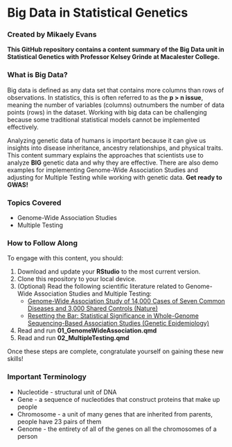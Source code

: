 <h1>Big Data in Statistical Genetics</h1>
<h3><strong>Created by Mikaely Evans</strong></h3>

<p><strong>This GitHub repository contains a content summary of the Big Data unit in Statistical Genetics with Professor Kelsey Grinde at Macalester College.</strong></p>

<h3>What is Big Data?</h3>
<p>
    Big data is defined as any data set that contains more columns than rows of observations. 
    In statistics, this is often referred to as the <strong>p > n issue</strong>, meaning the number of variables (columns) 
    outnumbers the number of data points (rows) in the dataset. 
    Working with big data can be challenging because some traditional statistical models cannot be implemented effectively.
</p>

<p>    
    Analyzing genetic data of humans is important because it can give us insights into disease inheritance, ancestry relationships, and
    physical traits. This content summary explains the approaches that scientists use to analyze <strong>BIG</strong> genetic data and why they are effective.
    There are also demo examples for implementing Genome-Wide Association Studies and adjusting for Multiple Testing while working with genetic
    data. <strong>Get ready to GWAS!</strong>
</p>

<h3>Topics Covered</h3>
<ul>
    <li>Genome-Wide Association Studies</li>
    <li>Multiple Testing</li>
</ul>

<h3>How to Follow Along</h3>
<p>To engage with this content, you should:</p>
<ol>
    <li>Download and update your <strong>RStudio</strong> to the most current version.</li>
    <li>Clone this repository to your local device.</li>
    <li>
        (Optional) Read the following scientific literature related to Genome-Wide Association Studies and Multiple Testing:
        <ul>
            <li><a href="https://www.nature.com/articles/nature05911">Genome-Wide Association Study of 14,000 Cases of Seven Common Diseases and 3,000 Shared Controls (Nature)</a></li>
            <li><a href="https://onlinelibrary.wiley.com/doi/abs/10.1002/gepi.22032?casa_token=kFg4MxX9bcAAAAAA%3Ad4pm84GuKhg10-6s3v13H_zecf1oqeCMkbwkxHHnC1q80-gSnmF__FF2YGVXbGZFKtURKB5DG0ujOGk">Resetting the Bar: 
            Statistical Significance in Whole-Genome Sequencing-Based Association Studies (Genetic Epidemiology)</a></li>
        </ul>
    </li>
    <li>Read and run <strong>01_GenomeWideAssociation.qmd</strong></li>
    <li>Read and run <strong>02_MultipleTesting.qmd</strong></li>
</ol>
<p>Once these steps are complete, congratulate yourself on gaining these new skills!</p>

<h3>Important Terminology</h3>
<ul>
    <li>Nucleotide - structural unit of DNA</li>
    <li>Gene - a sequence of nucleotides that construct proteins that make up people</li>
    <li>Chromosome - a unit of many genes that are inherited from parents, people have 23 pairs of them</li>
    <li>Genome - the entirety of all of the genes on all the chromosomes of a person</li>
</ul>




